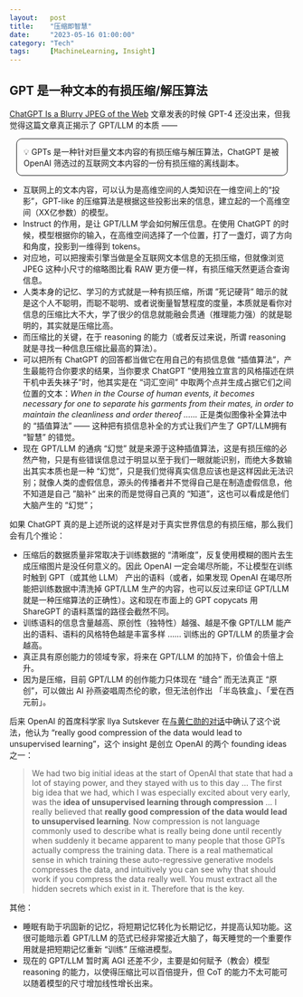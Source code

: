 ```yaml
---
layout:   post
title:    "压缩即智慧"
date:     "2023-05-16 01:00:00"
category: "Tech"
tags:     [MachineLearning, Insight]
---
```


## GPT 是一种文本的有损压缩/解压算法

[ChatGPT Is a Blurry JPEG of the Web](https://www.newyorker.com/tech/annals-of-technology/chatgpt-is-a-blurry-jpeg-of-the-web) 文章发表的时候 GPT-4 还没出来，但我觉得这篇文章真正揭示了 GPT/LLM 的本质 ——

<div style="border: 1px solid; border-radius: 10px; margin: 12px; padding: 12px;">
💡 GPTs 是一种针对巨量文本内容的有损压缩与解压算法，ChatGPT 是被 OpenAI 筛选过的互联网文本内容的一份有损压缩的离线副本。
</div>

- 互联网上的文本内容，可以认为是高维空间的人类知识在一维空间上的“投影”，GPT-like 的压缩算法是根据这些投影出来的信息，建立起的一个高维空间（XX亿参数）的模型。
- Instruct 的作用，是让 GPT/LLM 学会如何解压信息。在使用 ChatGPT 的时候，模型根据你的输入，在高维空间选择了一个位置，打了一盏灯，调了方向和角度，投影到一维得到 tokens。
- 对应地，可以把搜索引擎当做是全互联网文本信息的无损压缩，但就像浏览 JPEG 这种小尺寸的缩略图比看 RAW 更方便一样，有损压缩天然更适合查询信息。
- 人类本身的记忆、学习的方式就是一种有损压缩，所谓 ”死记硬背” 暗示的就是这个人不聪明，而聪不聪明、或者说衡量智慧程度的度量，本质就是看你对信息的压缩比大不大，学了很少的信息就能融会贯通（推理能力强）的就是聪明的，其实就是压缩比高。
- 而压缩比的关键，在于 reasoning 的能力（或者反过来说，所谓 reasoning 就是寻找一种信息压缩比最高的算法）。
- 可以把所有 ChatGPT 的回答都当做它在用自己的有损信息做 “插值算法”，产生最能符合你要求的结果，当你要求 ChatGPT ”使用独立宣言的风格描述在烘干机中丢失袜子”时，他其实是在 “词汇空间” 中取两个点并生成占据它们之间位置的文本：*When in the Course of human events, it becomes necessary for one to separate his garments from their mates, in order to maintain the cleanliness and order thereof ……* 正是类似图像补全算法中的 “插值算法” —— 这种把有损信息补全的方式让我们产生了 GPT/LLM拥有 “智慧” 的错觉。
- 现在 GPT/LLM 的通病 “幻觉” 就是来源于这种插值算法，这是有损压缩的必然产物，只是有些错误信息过于明显以至于我们一眼就能识别，而绝大多数输出其实本质也是一种 “幻觉”，只是我们觉得真实信息应该也是这样因此无法识别；就像人类的虚假信息，源头的传播者并不觉得自己是在制造虚假信息，他不知道是自己 ”脑补“ 出来的而是觉得自己真的 “知道”，这也可以看成是他们大脑产生的 “幻觉”；

如果 ChatGPT 真的是上述所说的这样是对于真实世界信息的有损压缩，那么我们会有几个推论：

- 压缩后的数据质量非常取决于训练数据的 “清晰度”，反复使用模糊的图片去生成压缩图片是没任何意义的。因此 OpenAI 一定会竭尽所能，不让模型在训练时触到 GPT（或其他 LLM） 产出的语料（或者，如果发现 OpenAI 在竭尽所能把训练数据中清洗掉 GPT/LLM 生产的内容，也可以反过来印证 GPT/LLM 就是一种压缩算法的正确性）。这和现在市面上的 GPT copycats 用 ShareGPT 的语料蒸馏的路径会截然不同。
- 训练语料的信息含量越高、原创性（独特性）越强、越是不像 GPT/LLM 能产出的语料、语料的风格特色越是丰富多样 …… 训练出的 GPT/LLM 的质量才会越高。
- 真正具有原创能力的领域专家，将来在 GPT/LLM 的加持下，价值会十倍上升。
- 因为是压缩，目前 GPT/LLM 的创作能力只体现在 “缝合” 而无法真正 “原创”，可以做出 AI 孙燕姿唱周杰伦的歌，但无法创作出 「半岛铁盒」、「爱在西元前」。

后来 OpenAI 的首席科学家 Ilya Sutskever 在[与黄仁勋的对话](https://www.youtube.com/watch?v=XjSUJUL9ADw&t=625s)中确认了这个说法，他认为 “really good compression of the data would lead to unsupervised learning”，这个 insight 是创立 OpenAI 的两个 founding ideas 之一：

> We had two big initial ideas at the start of OpenAI that state that had a lot of staying power, and they stayed with us to this day … The first big idea that we had, which I was especially excited about very early, was the **idea of unsupervised learning through compression** … I really believed that **really good compression of the data would lead to unsupervised learning**. Now compression is not language commonly used to describe what is really being done until recently when suddenly it became apparent to many people that those GPTs actually compress the training data. There is a real mathematical sense in which training these auto-regressive generative models compresses the data, and intuitively you can see why that should work if you compress the data really well. You must extract all the hidden secrets which exist in it. Therefore that is the key.
>

其他：

- 睡眠有助于巩固新的记忆，将短期记忆转化为长期记忆，并提高认知功能。这很可能暗示着 GPT/LLM 的范式已经非常接近大脑了，每天睡觉的一个重要作用就是把短期记忆重新 “训练” 压缩进模型。
- 现在的 GPT/LLM 暂时离 AGI 还差不少，主要是如何赋予（教会）模型 reasoning 的能力，以使得压缩比可以百倍提升，但 CoT 的能力不太可能可以随着模型的尺寸增加线性增长出来。
